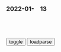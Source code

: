 ### 2022-01-　13

```note
```

<table id="tbc" style="white-space:pre-wrap">
</table>
<button onclick="toggleb()">toggle</button>
<button onclick="loadparse()">loadparse</button>
<br>
<!-- 🌸<br>🍅-　-🍑<hr>🍀 -->
<pre>
<textarea rows="30" cols="100" style="display: none" id="tar">

<font size="2"><b>
总统当得太窝囊！拜登玩不过特朗普想掀桌子，欲修改投票z度</b></font><br>
https://mbd.baidu.com/newspage/data/landingsuper?context=%7B%22nid%22%3A%22news_10107901365926518500%22%7D&n_type=-1&p_from=-1

<font size="1" style="color:#DCDCDC"><b>2022/1/13 下午10:30:00</b></font><br>

<font size="2"><b>
为什么是特朗普崇拜普j，而不是普j崇拜特朗普？</b></font><br>
https://baijiahao.baidu.com/s?id=1646712931595720760&wfr=spider&for=pc

<font size="1" style="color:#DCDCDC"><b>2022/1/13 下午10:29:40</b></font><br>

<font size="2"><b>
宋神宗为何感叹：“快意事做不得一件”？此话又被谁怒怼了回去？_章惇</b></font><br>
https://www.sohu.com/a/388357699_719098

<font size="1" style="color:#DCDCDC"><b>2022/1/13 下午10:33:02</b></font><br>

<font size="2"><b>
被误读的宋朝：空谈“法治” 专z程度远高于h唐 _文化_腾讯网</b></font><br>
https://cul.qq.com/a/20140516/031122.htm

<font size="1" style="color:#DCDCDC"><b>2022/1/13 下午10:35:10</b></font><br>

天才王子，赤字gj振兴术。
https://i0.hdslb.com/bfs/feed-admin/2b52df4ddce006514a2186e2f5152d638a45053a.png
https://i0.hdslb.com/bfs/feed-admin/9ebefefd89d81abd11f6b5dbcb3209151f66d361.png

<font size="2"><b>
第二代卫生纸加热器_哔哩哔哩_bilibili</b></font><br>
https://www.bilibili.com/video/BV12R4y1g7bB

https://i1.hdslb.com/bfs/archive/352f2e072cd382e7e5aab7e3e8d2f824b3c08242.jpg
https://i1.hdslb.com/bfs/archive/352f2e072cd382e7e5aab7e3e8d2f824b3c08242.jpg@640w_400h_100Q_1c.webp
https://boss.hdslb.com/videoshotpvhdboss/483454848_66782b-0001.jpg

<font size="1" style="color:#DCDCDC"><b>2022/1/13 下午9:29:50</b></font><br>

<font size="2"><b>
zg龙翻译成英语是loong，为什么仍然有人翻译成西方龙dragon呢？ - 知乎</b></font><br>
https://www.zhihu.com/question/30269139

<font size="1" style="color:#DCDCDC"><b>2022/1/13 下午10:18:26</b></font><br>

<font size="2"><b>
zg龙叫"Loong", 有可能误解为英文Loon；是懒蛋、笨蛋的意思_老麦_新浪博客</b></font><br>
http://blog.sina.com.cn/s/blog_49e1b4ec010006ki.html

<font size="1" style="color:#DCDCDC"><b>2022/1/13 下午10:18:32</b></font><br>

<font size="2"><b>
精神患者暴踹扫地男孩十几脚，小伙不顾危险，英勇上前打跑患者,社会,民生,好看视频</b></font><br>
https://haokan.baidu.com/v?vid=9521800951594170361&sfrom=baidu-feed

<font size="1" style="color:#DCDCDC"><b>2022/1/13 下午9:22:22</b></font><br>

<font size="2"><b>
1942年，苏联女学生们用爱情歌曲，为年轻的战士们送行,历史,zg历史,好看视频</b></font><br>
https://haokan.baidu.com/v?vid=15472812539222846365&sfrom=baidu-feed

<font size="1" style="color:#DCDCDC"><b>2022/1/13 下午3:09:32</b></font><br>

<font size="2"><b>
解f战争：5个发动起义的gmd省主席，后来怎么样了？|陶峙岳|董其武|绥远_网易订阅</b></font><br>
https://www.163.com/dy/article/GTHLD97P0542OQ27.html

gmdd裁z府的z策越来越不得人心，很多关心rm、拥有大局观的gmdg员投入我们zgrm解f军的怀抱，为zg的解f事业做出了卓越贡献。

这五位发动起义的gmd省主席都曾
身居要职，但是他们并没有一意孤行，而是在正确的时间做出了正确的选择。虽然曾经走过弯路，但是他们最终走在了正确的道路上。

<font size="1" style="color:#DCDCDC"><b>2022/1/13 下午2:54:37</b></font><br>

<font size="2"><b>
解f战争中，g军起义的5位陆军二级上将都是谁？建g后结局怎样_腾讯新闻</b></font><br>
https://new.qq.com/rain/a/20211225A00V1Q00

<font size="1" style="color:#DCDCDC"><b>2022/1/13 下午2:55:09</b></font><br>

<font size="2"><b>
解f战争中一千多g军将领起义，最重要的，成就最高的就是这几位</b></font><br>
https://baijiahao.baidu.com/s?id=1714385430716759503&wfr=spider&for=pc

<font size="1" style="color:#DCDCDC"><b>2022/1/13 下午2:55:30</b></font><br>

<font size="2"><b>
揭密：解f战争zggmd军队的“起义、投诚和投降”如何界定|郑洞g_网易订阅</b></font><br>
https://www.163.com/dy/article/GJ4FMFS90535AF0T.html

有地下关系策f、或主动通过地下关系接洽的才被定为起义，如果军中有地下d员l导的则更不必说了，
没有这些关系，在没有发生严重战斗时，经过协议放下武器接受解f军改编的，可以视为投诚；如果打得你死我活以后，只能是投降了。

吴化w的起义，他曾经在抗日战争中叛变成为伪军，日本投降后被gmd收编，解f战争中又来个起义，按z策所部被改编为三野第35军，居然还是第一个冲进南j占领“伪总统府”的部队。

<font size="1" style="color:#DCDCDC"><b>2022/1/13 下午2:55:45</b></font><br>

<font size="2"><b>
神秘孤儿院，竟是人肉农场，没人能活过12岁,动漫,日本动漫,好看视频</b></font><br>
https://haokan.baidu.com/v?vid=11717597780237849762&sfrom=baidu-feed

<font size="1" style="color:#DCDCDC"><b>2022/1/13 下午1:46:39</b></font><br>

<font size="2"><b>
这8国因拖欠会费失去联合国大会投票q！</b></font><br>
https://mbd.baidu.com/newspage/data/landingsuper?context=%7B%22nid%22%3A%22news_9978312903781064028%22%7D&n_type=-1&p_from=-1

<font size="1" style="color:#DCDCDC"><b>2022/1/13 下午1:36:08</b></font><br>

<font size="2"><b>
《历史的天空》：这四个令人细思极恐的细节，揭露人性的“阴暗”</b></font><br>
https://mbd.baidu.com/newspage/data/landingsuper?context=%7B%22nid%22%3A%22news_8959653794811447710%22%7D&n_type=-1&p_from=-1

你简直是个土匪
https://pic.rmb.bdstatic.com/bjh/down/8ae722db4068e13f88ca69773987d4fd.jpeg

我无产但是不流氓
https://pic.rmb.bdstatic.com/bjh/down/66066c87990002b4e11e44fb9f94465f.jpeg

<font size="1" style="color:#DCDCDC"><b>2022/1/13 上午11:27:05</b></font><br>

<font size="2"><b>
人类活在真实世界中的几率有多大？马斯克：不到十亿分之一</b></font><br>
https://mbd.baidu.com/newspage/data/landingsuper?context=%7B%22nid%22%3A%22news_9146221865560570161%22%7D&n_type=-1&p_from=-1

十七世纪时期，法国哲学家、坐标之父笛卡尔，历史上已知的第一个认为我们活在虚幻中的人。他认为眼前的一切都是一个“恶魔”在操控，我们被这个恶魔无孔不入地支配着。

马斯克提到，我们都认为人工智能是人类发明出来的程序，可是有没有人想过，人工智能不是人类主动发明出来的，他和历史上那些杰出的个体一样，是设计者借人类之手推出的角色。

尼克·波斯特罗姆
教授
在论文中写到，我们的世界就是由程序编写的，我们编写程序只不过是在重复这个行为。

<font size="1" style="color:#DCDCDC"><b>2022/1/13 上午10:29:05</b></font><br>

<font size="2"><b>
美媒：疫情让美国退休人数激增，主要是未上大学老年白人女性群体</b></font><br>
https://mbd.baidu.com/newspage/data/landingsuper?context=%7B%22nid%22%3A%22news_9728750517739155777%22%7D&n_type=-1&p_from=-1

<font size="1" style="color:#DCDCDC"><b>2022/1/13 上午10:20:09</b></font><br>

<font size="2"><b>
“绝对的奇迹！”美国一载有婴儿的医疗直升机坠毁，机上全员幸存</b></font><br>
https://mbd.baidu.com/newspage/data/landingsuper?context=%7B%22nid%22%3A%22news_9738426769894576680%22%7D&n_type=1&p_from=3

<font size="1" style="color:#DCDCDC"><b>2022/1/13 上午10:20:24</b></font><br>

</textarea>
</pre>
<!-- 🍀<br>🍑-　-🍅<hr>🌸 -->

```tip
```

<script src="https://cdn.jsdelivr.net/npm/jquery@3.5.1/dist/jquery.min.js"></script>

<link rel="stylesheet" href="https://cdn.jsdelivr.net/gh/fancyapps/fancybox@3.5.7/dist/jquery.fancybox.min.css" />
<script src="https://cdn.jsdelivr.net/gh/fancyapps/fancybox@3.5.7/dist/jquery.fancybox.min.js"></script>

<script type="text/javascript">

var __urlRegex = /(\b(https?|ftp|file):\/\/[-A-Z0-9+&@#\/%?=~_|!:,.;]*[-A-Z0-9+&@#\/%=~_|])/ig;
var __imgRegex = /\.(?:jpe?g|gif|png|webp)$/i;

loadparse();

function parseURL($string){

    var exp = __urlRegex;
    return $string.replace(exp,function(match){
            __imgRegex.lastIndex=0;
            if(__imgRegex.test(match)){
                return '<a data-fancybox="gallery" href="' + match.replace("/p=700", "")
                 + '"><img src="' + match.replace("/p=700", "/p=160x200")+'" width="64"></a>';
            }
            else{
                return '<a href="' + match + '" target="_blank">' + match + '</a>';
            }
        }
    );
}

function loadparse() {
  tbc.innerHTML = parseURL(tar.value);
}

function toggleb() {
  var x = document.getElementById("tar");
  if (x.style.display === "none") {
    x.style.display = "";
  } else {
    x.style.display = "none";
  }
}

</script>

